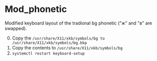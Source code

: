 # Mod_phonetic

Modified keyboard layout of the  tradional bg phonetic ("ж" and "в" are swapped).

0. Copy the `/usr/share/X11/xkb/symbols/bg to /usr/share/X11/xkb/symbols/bg.bkp`
1. Copy the contents to  `/usr/share/X11/xkb/symbols/bg`
2. `systemctl restart keyboard-setup`

